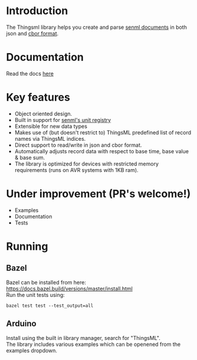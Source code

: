 # Introduction

The Thingsml library helps you create and parse [senml documents](https://tools.ietf.org/html/rfc8428)
in both json and [cbor format](https://tools.ietf.org/html/rfc7049).

# Documentation

Read the docs [here](https://kpn-iot.github.io/thingsml-c-library/)

# Key features

- Object oriented design. 
- Built in support for [senml's unit registry](https://tools.ietf.org/html/draft-ietf-core-senml-12#section-12.1) 
- Extensible for new data types
- Makes use of (but doesn't restrict to) ThingsML predefined list of record names via ThingsML indices.
- Direct support to read/write in json and cbor format.
- Automatically adjusts record data with respect to base time, base value & base sum.
- The library is optimized for devices with restricted memory requirements (runs on AVR systems with 1KB ram). 

# Under improvement (PR's welcome!)

- Examples
- Documentation
- Tests

# Running

## Bazel
Bazel can be installed from here: https://docs.bazel.build/versions/master/install.html \
Run the unit tests using:

    bazel test test --test_output=all

## Arduino
Install using the built in library manager, search for "ThingsML".\
The library includes various examples which can be openened from the examples dropdown.
